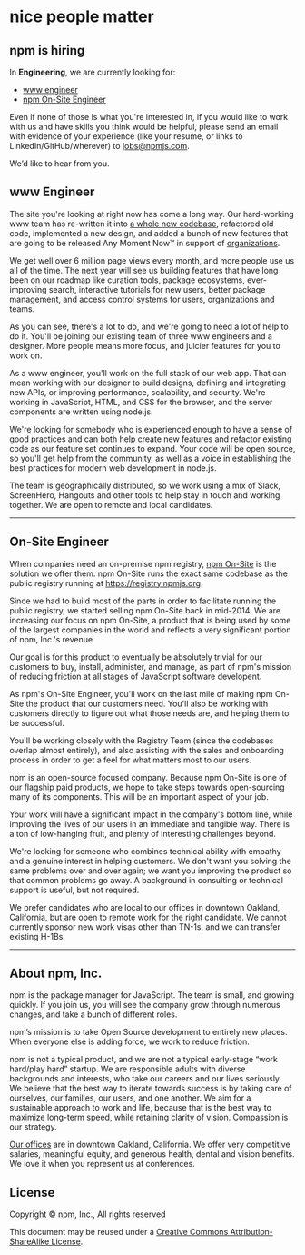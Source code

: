 <!--
title: Job listings &mdash; Engineering and Marketing &amp; Revenue Growth Jobs in Oakland, CA · npm
-->


<hgroup>
  <h1>nice people matter</h1>
  <h2>npm is hiring</h2>
</hgroup>

In **Engineering**, we are currently looking for:
* [www engineer](#www-engineer)
* [npm On-Site Engineer](#on-site-engineer)

<!-- In **Marketing & Revenue Growth**, we are looking for:
 * [npm On-Site - Account Executive](https://www.npmjs.com/marketing-bd-sales#npm-On-Site-account-executive)
 * [npm Sales Development Representative](https://www.npmjs.com/marketing-bd-sales#npm-Sales-Development-Representative)
-->

Even if none of those is what you're interested in, if you would like to work with us and have skills you think would be helpful, please send an email with evidence of your experience (like your resume, or links to LinkedIn/GitHub/wherever) to [jobs@npmjs.com](mailto:jobs@npmjs.com).

We’d like to hear from you.


## www Engineer

The site you're looking at right now has come a long way. Our hard-working www team has re-written it into [a whole new codebase](https://github.com/npm/newww), refactored old code, implemented a new design, and added a bunch of new features that are going to be released Any Moment Now™ in support of [organizations](https://www.npmjs.com/orgs).

We get well over 6 million page views every month, and more people use us all of the time. The next year will see us building features that have long been on our roadmap like curation tools, package ecosystems, ever-improving search, interactive tutorials for new users, better package management, and access control systems for users, organizations and teams.

As you can see, there's a lot to do, and we're going to need a lot of help to do it. You'll be joining our existing team of three www engineers and a designer. More people means more focus, and juicier features for you to work on.

As a www engineer, you'll work on the full stack of our web app. That can mean working with our designer to build designs, defining and integrating new APIs, or improving performance, scalability, and security. We're working in JavaScript, HTML, and CSS for the browser, and the server components are written using node.js.

We're looking for somebody who is experienced enough to have a sense of good practices and can both help create new features and refactor existing code as our feature set continues to expand. Your code will be open source, so you'll get help from the community, as well as a voice in establishing the best practices for modern web development in node.js.

The team is geographically distributed, so we work using a mix of Slack, ScreenHero, Hangouts and other tools to help stay in touch and working together. We are open to remote and local candidates.

------------------------------

## On-Site Engineer

When companies need an on-premise npm registry, [npm
On-Site](http://npm.im/onsite) is the solution we offer them.
npm On-Site runs the exact same codebase as the public registry
running at <https://registry.npmjs.org>.

Since we had to build most of the parts in order to facilitate running
the public registry, we started selling npm On-Site back in
mid-2014.  We are increasing our focus on npm On-Site, a product that is being
used by some of the largest companies in the world and reflects
a very significant portion of npm, Inc.'s revenue.

Our goal is for this product to eventually be absolutely trivial for
our customers to buy, install, administer, and manage, as part of
npm's mission of reducing friction at all stages of JavaScript
software developent.

As npm's On-Site Engineer, you'll work on the last mile of making
npm On-Site the product that our customers need.  You'll also be
working with customers directly to figure out what those needs are,
and helping them to be successful.

You'll be working closely with the Registry Team (since the codebases
overlap almost entirely), and also assisting with the sales and
onboarding process in order to get a feel for what matters most to our
users.

npm is an open-source focused company. Because npm On-Site is one
of our flagship paid products, we hope to take steps towards open-sourcing
many of its components. This will be an important aspect of your job.

Your work will have a significant impact in the company's bottom line,
while improving the lives of our users in an immediate and tangible
way.  There is a ton of low-hanging fruit, and plenty of interesting
challenges beyond.

We're looking for someone who combines technical ability with empathy
and a genuine interest in helping customers.  We don't want you
solving the same problems over and over again; we want you improving
the product so that common problems go away.  A background in
consulting or technical support is useful, but not required.

We prefer candidates who are local to our offices in downtown Oakland,
California, but are open to remote work for the right candidate.  We
cannot currently sponsor new work visas other than TN-1s, and we can
transfer existing H-1Bs.

------------------------------

## About npm, Inc.

npm is the package manager for JavaScript. The team is small, and growing quickly. If you join us, you will see the company grow through numerous changes, and take a bunch of different roles.

npm’s mission is to take Open Source development to entirely new places. When everyone else is adding force, we work to reduce friction.

npm is not a typical product, and we are not a typical early-stage “work hard/play hard” startup. We are responsible adults with diverse backgrounds and interests, who take our careers and our lives seriously. We believe that the best way to iterate towards success is by taking care of ourselves, our families, our users, and one another. We aim for a sustainable approach to work and life, because that is the best way to maximize long-term speed, while retaining clarity of vision. Compassion is our strategy.

[Our offices](https://www.google.com/maps/place/200+Frank+H+Ogawa+Plaza/@37.805544,-122.2720659,17z/data=!3m1!4b1!4m2!3m1!1s0x808f80b1a2db786f:0x4685356d4acb43ef) are in downtown Oakland, California. We offer very competitive salaries, meaningful equity, and generous health, dental and vision benefits. We love it when you represent us at conferences.

## License

Copyright &copy; npm, Inc., All rights reserved

This document may be reused under a [Creative Commons Attribution-ShareAlike License](http://creativecommons.org/licenses/by-sa/4.0/).
